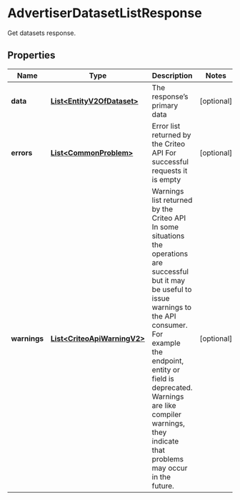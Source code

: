 

# AdvertiserDatasetListResponse

Get datasets response.

## Properties

| Name | Type | Description | Notes |
|------------ | ------------- | ------------- | -------------|
|**data** | [**List&lt;EntityV2OfDataset&gt;**](EntityV2OfDataset.md) | The response’s primary data |  [optional] |
|**errors** | [**List&lt;CommonProblem&gt;**](CommonProblem.md) | Error list returned by the Criteo API  For successful requests it is empty |  [optional] |
|**warnings** | [**List&lt;CriteoApiWarningV2&gt;**](CriteoApiWarningV2.md) | Warnings list returned by the Criteo API  In some situations the operations are successful but it may be useful to issue warnings to the API consumer.  For example the endpoint, entity or field is deprecated. Warnings are like compiler warnings, they indicate that problems may occur in the future. |  [optional] |



